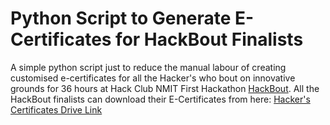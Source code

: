 # Python Script to Generate E-Certificates for HackBout Finalists

A simple python script just to reduce the manual labour of creating customised e-certificates for all the Hacker's who bout on innovative grounds for 36 hours at Hack Club NMIT First Hackathon [HackBout](https://www.hackbout.tech). 
All the HackBout finalists can download their  E-Certificates from here:
[Hacker's Certificates Drive Link](https://drive.google.com/drive/folders/1yZLgV5zlwrsg_y5nA_AWxqvecN4Id32x?usp=sharing)
